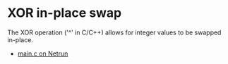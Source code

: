 # XOR in-place swap

The XOR operation ('^' in C/C++) allows for integer values to be swapped in-place.

 - [main.c on Netrun](https://lawlor.cs.uaf.edu/netrun/run?name=example_c&code=%23include%3Cstdio.h%3E%0D%0A%0D%0Aint%20main%28%29%20%7B%0D%0A%20%20int%20a%20%3D%200xdead%3B%0D%0A%20%20int%20b%20%3D%200xf00d%3B%0D%0A%0D%0A%20%20printf%28%22xor%20in-place%20swap%3A%20%5Cn%22%29%3B%0D%0A%20%20printf%28%22a%20%3D%200x%25x%2C%20b%20%3D%200x%25x%5Cn%22%2C%20a%2C%20b%29%3B%0D%0A%0D%0A%20%20a%20%3D%20a%20%5E%20b%3B%0D%0A%0D%0A%20%20printf%28%22first%20we%20assign%20a%20%3A%3D%20a%20%5E%20b%5Cn%22%29%3B%0D%0A%20%20printf%28%22a%20%3D%200x%25x%2C%20b%20%3D%200x%25x%5Cn%22%2C%20a%2C%20b%29%3B%0D%0A%0D%0A%20%20b%20%3D%20a%20%5E%20b%3B%0D%0A%0D%0A%20%20printf%28%22next%20we%20assign%20b%20%3A%3D%20a%20%5E%20b%5Cn%22%29%3B%0D%0A%20%20printf%28%22a%20%3D%200x%25x%2C%20b%20%3D%200x%25x%5Cn%22%2C%20a%2C%20b%29%3B%0D%0A%0D%0A%20%20a%20%3D%20a%20%5E%20b%3B%0D%0A%0D%0A%20%20printf%28%22finally%20we%20assign%20a%20%3A%3D%20a%20%5E%20b%5Cn%22%29%3B%0D%0A%20%20printf%28%22a%20%3D%200x%25x%2C%20b%20%3D%200x%25x%5Cn%22%2C%20a%2C%20b%29%3B%0D%0A%0D%0A%20%20printf%28%22and%20the%20values%20have%20swapped%21%5Cn%22%29%3B%0D%0A%0D%0A%20%20return%200%3B%0D%0A%7D&lang=C&mach=skylake64&mode=main&input=&linkwith=&foo_ret=long&foo_arg0=void&orun=Run&orun=Grade&ocompile=Optimize&ocompile=Warnings)
